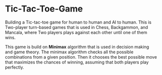 # Tic-Tac-Toe-Game

Building a Tic-tac-toe game for human to human and AI to human. This is Two-player turn-based games that is used in Chess, Backgammon, and Mancala, where Two players plays against each other until one of them wins. 

This game is build on **Minimax** algorithm that is used in decision making and game theory. The minimax algorithm checks all the possible combinations from a given position. Then it chooses the best possible move that maximizes the chances of winning, assuming that both players play perfectly.
